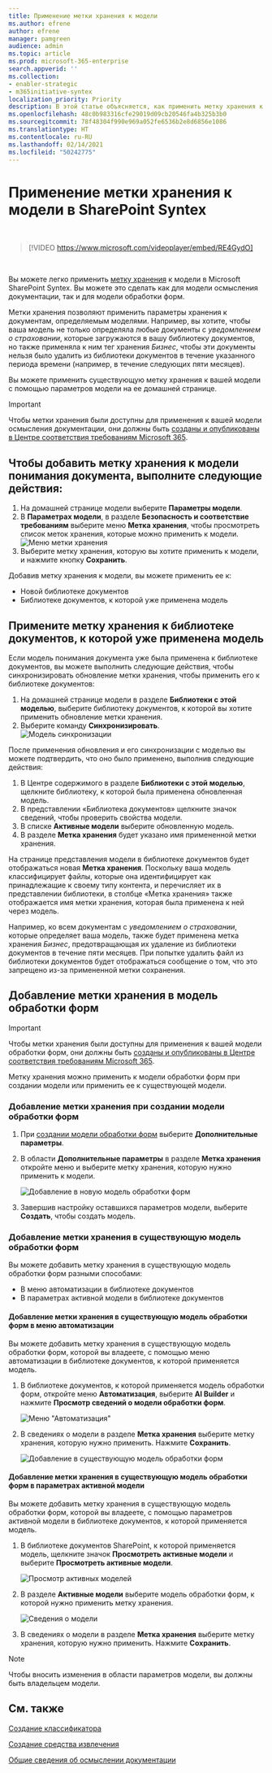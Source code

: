 ```yaml
---
title: Применение метки хранения к модели
ms.author: efrene
author: efrene
manager: pamgreen
audience: admin
ms.topic: article
ms.prod: microsoft-365-enterprise
search.appverid: ''
ms.collection:
- enabler-strategic
- m365initiative-syntex
localization_priority: Priority
description: В этой статье объясняется, как применить метку хранения к модели в SharePoint Syntex
ms.openlocfilehash: 48c0b983316cfe29019d09cb20546fa4b325b3b0
ms.sourcegitcommit: 78f48304f990e969a052fe6536b2e8d6856e1086
ms.translationtype: HT
ms.contentlocale: ru-RU
ms.lasthandoff: 02/14/2021
ms.locfileid: "50242775"
---
```

# <a name="apply-a-retention-label-to-a-model-in-sharepoint-syntex"></a>Применение метки хранения к модели в SharePoint Syntex

</br>

> [!VIDEO https://www.microsoft.com/videoplayer/embed/RE4GydO]  

</br>


Вы можете легко применить [метку хранения](https://docs.microsoft.com/microsoft-365/compliance/retention) к модели в Microsoft SharePoint Syntex. Вы можете это сделать как для модели осмысления документации, так и для модели обработки форм.

Метки хранения позволяют применить параметры хранения к документам, определяемым моделями.  Например, вы хотите, чтобы ваша модель не только определяла любые документы с *уведомлением о страховании*, которые загружаются в вашу библиотеку документов, но также применяла к ним тег хранения *Бизнес*, чтобы эти документы нельзя было удалить из библиотеки документов в течение указанного периода времени (например, в течение следующих пяти месяцев).

Вы можете применить существующую метку хранения к вашей модели с помощью параметров модели на ее домашней странице. 

> [!Important]
> Чтобы метки хранения были доступны для применения к вашей модели осмысления документации, они должны быть [созданы и опубликованы в Центре соответствия требованиям Microsoft 365](https://docs.microsoft.com/microsoft-365/compliance/create-apply-retention-labels#how-to-create-and-publish-retention-labels).

## <a name="to-add-a-retention-label-to-a-document-understanding-model"></a>Чтобы добавить метку хранения к модели понимания документа, выполните следующие действия:

1. На домашней странице модели выберите **Параметры модели**.</br>
2. В **Параметрах модели**, в разделе **Безопасность и соответствие требованиям** выберите меню **Метка хранения**, чтобы просмотреть список меток хранения, которые можно применить к модели.</br>
 ![Меню метки хранения](../media/content-understanding/retention-labels-menu.png)</br> 
3. Выберите метку хранения, которую вы хотите применить к модели, и нажмите кнопку **Сохранить**.</br>

Добавив метку хранения к модели, вы можете применить ее к:
- Новой библиотеке документов
- Библиотеке документов, к которой уже применена модель
 
## <a name="apply-the-retention-label-to-a-document-library-to-which-the-model-is-already-applied"></a>Примените метку хранения к библиотеке документов, к которой уже применена модель

Если модель понимания документа уже была применена к библиотеке документов, вы можете выполнить следующие действия, чтобы синхронизировать обновление метки хранения, чтобы применить его к библиотеке документов:</br>

1. На домашней странице модели в разделе **Библиотеки с этой моделью**, выберите библиотеку документов, к которой вы хотите применить обновление метки хранения. </br> 
2. Выберите команду **Синхронизировать**. </br>
 ![Модель синхронизации](../media/content-understanding/sync-model.png)</br> 


После применения обновления и его синхронизации с моделью вы можете подтвердить, что оно было применено, выполнив следующие действия:

1. В Центре содержимого в разделе **Библиотеки с этой моделью**, щелкните библиотеку, к которой была применена обновленная модель. </br>
2. В представлении «Библиотека документов» щелкните значок сведений, чтобы проверить свойства модели.</br>  
3. В списке **Активные модели** выберите обновленную модель.</br>
4. В разделе **Метка хранения** будет указано имя примененной метки хранения.</br>


На странице представления модели в библиотеке документов будет отображаться новая **Метка хранения**.  Поскольку ваша модель классифицирует файлы, которые она идентифицирует как принадлежащие к своему типу контента, и перечисляет их в представлении библиотеки, в столбце «Метка хранения» также отображается имя метки хранения, которая была применена к ней через модель.


Например, ко всем документам с *уведомлением о страховании*, которые определяет ваша модель, также будет применена метка хранения *Бизнес*, предотвращающая их удаление из библиотеки документов в течение пяти месяцев. При попытке удалить файл из библиотеки документов будет отображаться сообщение о том, что это запрещено из-за примененной метки сохранения.

## <a name="to-add-a-retention-label-to-a-form-processing-model"></a>Добавление метки хранения в модель обработки форм

> [!Important]
> Чтобы метки хранения были доступны для применения к вашей модели обработки форм, они должны быть [созданы и опубликованы в Центре соответствия требованиям Microsoft 365](https://docs.microsoft.com/microsoft-365/compliance/create-apply-retention-labels#how-to-create-and-publish-retention-labels).

Метку хранения можно применить к модели обработки форм при создании модели или применить ее к существующей модели.

### <a name="to-add-a-retention-label-when-you-create-a-form-processing-model"></a>Добавление метки хранения при создании модели обработки форм

1. При [создании модели обработки форм](https://docs.microsoft.com/microsoft-365/contentunderstanding/create-a-form-processing-model) выберите <b>Дополнительные параметры</b>.
2. В области <b>Дополнительные параметры</b> в разделе <b>Метка хранения</b> откройте меню и выберите метку хранения, которую нужно применить к модели.</b>

 
     ![Добавление в новую модель обработки форм](../media/content-understanding/retention-label-forms.png)</br>

3.  Завершив настройку оставшихся параметров модели, выберите <b>Создать</b>, чтобы создать модель.

### <a name="to-add-a-retention-label-to-an-existing-form-processing-model"></a>Добавление метки хранения в существующую модель обработки форм

Вы можете добавить метку хранения в существующую модель обработки форм разными способами:
- В меню автоматизации в библиотеке документов
- В параметрах активной модели в библиотеке документов 


#### <a name="to-add-a-retention-label-to-an-existing-form-processing-model-through-the-automate-menu"></a>Добавление метки хранения в существующую модель обработки форм в меню автоматизации

Вы можете добавить метку хранения в существующую модель обработки форм, которой вы владеете, с помощью меню автоматизации в библиотеке документов, к которой применяется модель.


1. В библиотеке документов, к которой применяется модель обработки форм, откройте меню <b>Автоматизация</b>, выберите <b>AI Builder</b> и нажмите <b>Просмотр сведений о модели обработки форм</b>.

   ![Меню "Автоматизация"](../media/content-understanding/automate-menu.png)</br>

2. В сведениях о модели в разделе <b>Метка хранения</b> выберите метку хранения, которую нужно применить.  Нажмите <b>Сохранить</b>.

     ![Добавление в существующую модель обработки форм](../media/content-understanding/retention-label-model-details.png)</br> 

#### <a name="to-add-a-retention-label-to-an-existing-form-processing-model-in-the-active-model-settings"></a>Добавление метки хранения в существующую модель обработки форм в параметрах активной модели

Вы можете добавить метку хранения в существующую модель обработки форм, которой вы владеете, с помощью параметров активной модели в библиотеке документов, к которой применяется модель.

1. В библиотеке документов SharePoint, к которой применяется модель, щелкните значок <b>Просмотреть активные модели</b> и выберите <b>Просмотреть активные модели</b>.</b>

   ![Просмотр активных моделей](../media/content-understanding/info-du.png)</br> 

2. В разделе <b>Активные модели</b> выберите модель обработки форм, к которой нужно применить метку хранения.

     ![Сведения о модели](../media/content-understanding/retention-label-model-details.png)</br> 


3. В сведениях о модели в разделе <b>Метка хранения</b> выберите метку хранения, которую нужно применить.  Нажмите <b>Сохранить</b>.

> [!NOTE]
> Чтобы вносить изменения в области параметров модели, вы должны быть владельцем модели. 


## <a name="see-also"></a>См. также
[Создание классификатора](create-a-classifier.md)

[Создание средства извлечения](create-an-extractor.md)

[Общие сведения об осмыслении документации](document-understanding-overview.md)


